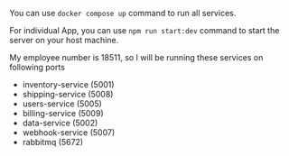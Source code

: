 You can use `docker compose up` command to run all services.

For individual App, you can use `npm run start:dev` command to start the server on your host machine.

My employee number is 18511, so I will be running these services on following ports

- inventory-service (5001)
- shipping-service (5008)
- users-service (5005)
- billing-service (5009)
- data-service (5002)
- webhook-service (5007)
- rabbitmq (5672)

